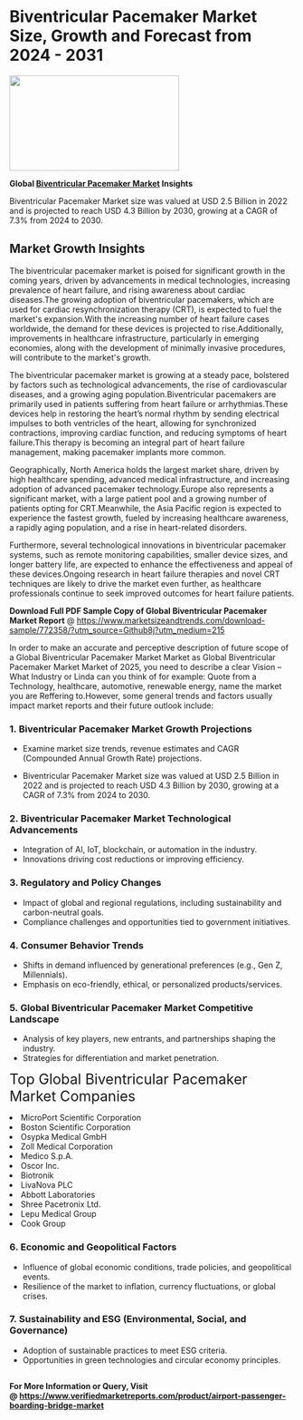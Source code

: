 <H1>Biventricular Pacemaker Market Size, Growth and Forecast from 2024 - 2031</H1><img class="aligncenter size-medium wp-image-584254" src="https://thirdeyenews.in/wp-content/uploads/2024/09/Global-Market-Research-300x168.jpeg" alt="" width="300" height="168" /><p><strong>Global&nbsp;<a href="https://www.marketsizeandtrends.com/download-sample/772358/?utm_source=Github8j?utm_medium=215">Biventricular Pacemaker Market</a> Insights</strong></p><p>Biventricular Pacemaker Market size was valued at USD 2.5 Billion in 2022 and is projected to reach USD 4.3 Billion by 2030, growing at a CAGR of 7.3% from 2024 to 2030.</p><p><h2>Market Growth Insights</h2> <p>The biventricular pacemaker market is poised for significant growth in the coming years, driven by advancements in medical technologies, increasing prevalence of heart failure, and rising awareness about cardiac diseases.The growing adoption of biventricular pacemakers, which are used for cardiac resynchronization therapy (CRT), is expected to fuel the market's expansion.With the increasing number of heart failure cases worldwide, the demand for these devices is projected to rise.Additionally, improvements in healthcare infrastructure, particularly in emerging economies, along with the development of minimally invasive procedures, will contribute to the market's growth.</p> <p>The biventricular pacemaker market is growing at a steady pace, bolstered by factors such as technological advancements, the rise of cardiovascular diseases, and a growing aging population.Biventricular pacemakers are primarily used in patients suffering from heart failure or arrhythmias.These devices help in restoring the heart’s normal rhythm by sending electrical impulses to both ventricles of the heart, allowing for synchronized contractions, improving cardiac function, and reducing symptoms of heart failure.This therapy is becoming an integral part of heart failure management, making pacemaker implants more common.</p> <p>Geographically, North America holds the largest market share, driven by high healthcare spending, advanced medical infrastructure, and increasing adoption of advanced pacemaker technology.Europe also represents a significant market, with a large patient pool and a growing number of patients opting for CRT.Meanwhile, the Asia Pacific region is expected to experience the fastest growth, fueled by increasing healthcare awareness, a rapidly aging population, and a rise in heart-related disorders.</p> <p>Furthermore, several technological innovations in biventricular pacemaker systems, such as remote monitoring capabilities, smaller device sizes, and longer battery life, are expected to enhance the effectiveness and appeal of these devices.Ongoing research in heart failure therapies and novel CRT techniques are likely to drive the market even further, as healthcare professionals continue to seek improved outcomes for heart failure patients.</p> <p><span class=""><strong>Download Full PDF Sample Copy of Global Biventricular Pacemaker Market Report</strong> @ <a href="https://www.marketsizeandtrends.com/download-sample/772358/?utm_source=Github8j?utm_medium=215" target="_blank">https://www.marketsizeandtrends.com/download-sample/772358/?utm_source=Github8j?utm_medium=215</a></span></p><p>In order to make an accurate and perceptive description of future scope of a Global&nbsp;Biventricular Pacemaker Market Market as Global&nbsp;Biventricular Pacemaker Market Market of 2025, you need to describe a clear Vision &ndash; What Industry or Linda can you think of for example: Quote from a Technology, healthcare, automotive, renewable energy, name the market you are Reffering to.However, some general trends and factors usually impact market reports and their future outlook include:</p><h3>1.&nbsp;<strong>Biventricular Pacemaker Market Growth Projections</strong></h3><ul><li>Examine market size trends, revenue estimates and CAGR (Compounded Annual Growth Rate) projections.</li><li><p>Biventricular Pacemaker Market size was valued at USD 2.5 Billion in 2022 and is projected to reach USD 4.3 Billion by 2030, growing at a CAGR of 7.3% from 2024 to 2030.</p></li></ul><h3>2.&nbsp;<strong>Biventricular Pacemaker Market Technological Advancements</strong></h3><ul><li>Integration of AI, IoT, blockchain, or automation in the industry.</li><li>Innovations driving cost reductions or improving efficiency.</li></ul><h3>3.&nbsp;<strong>Regulatory and Policy Changes</strong></h3><ul><li>Impact of global and regional regulations, including sustainability and carbon-neutral goals.</li><li>Compliance challenges and opportunities tied to government initiatives.</li></ul><h3>4.&nbsp;<strong>Consumer Behavior Trends</strong></h3><ul><li>Shifts in demand influenced by generational preferences (e.g., Gen Z, Millennials).</li><li>Emphasis on eco-friendly, ethical, or personalized products/services.</li></ul><h3>5.&nbsp;<strong>Global Biventricular Pacemaker Market Competitive Landscape</strong></h3><ul><li>Analysis of key players, new entrants, and partnerships shaping the industry.</li><li>Strategies for differentiation and market penetration.</li></ul><p data-pm-slice="1 1 []"><span style="color: inherit; font-family: inherit; font-size: 25px;">Top Global Biventricular Pacemaker Market Companies</span></p><div class="" data-test-id=""><p><li>MicroPort Scientific Corporation</li><li> Boston Scientific Corporation</li><li> Osypka Medical GmbH</li><li> Zoll Medical Corporation</li><li> Medico S.p.A.</li><li> Oscor Inc.</li><li> Biotronik</li><li> LivaNova PLC</li><li> Abbott Laboratories</li><li> Shree Pacetronix Ltd.</li><li> Lepu Medical Group</li><li> Cook Group</li></p></div><h3>6.&nbsp;<strong>Economic and Geopolitical Factors</strong></h3><ul><li>Influence of global economic conditions, trade policies, and geopolitical events.</li><li>Resilience of the market to inflation, currency fluctuations, or global crises.</li></ul><h3>7.&nbsp;<strong>Sustainability and ESG (Environmental, Social, and Governance)</strong></h3><ul><li>Adoption of sustainable practices to meet ESG criteria.</li><li>Opportunities in green technologies and circular economy principles.</li></ul><h2><strong style="font-size: 14px;">For More Information or Query, Visit @&nbsp;</strong><a style="background-color: #ffffff; font-size: 14px;" href="https://www.marketsizeandtrends.com/report/biventricular-pacemaker-market/" target="_blank">https://www.verifiedmarketreports.com/product/airport-passenger-boarding-bridge-market</a></h2>